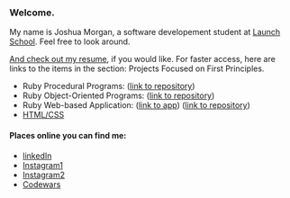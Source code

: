 ### Welcome.

<!--
**JoshuaCMorgan/JoshuaCMorgan** is a ✨ _special_ ✨ repository because its `README.md` (this file) appears on your GitHub profile.

Here are some ideas to get you started:

- 🔭 I’m currently working on ...
- 🌱 I’m currently learning ...
- 👯 I’m looking to collaborate on ...
- 🤔 I’m looking for help with ...
- 💬 Ask me about ...
- 📫 How to reach me: ...
- 😄 Pronouns: ...
- ⚡ Fun fact: ...
-->
My name is Joshua Morgan, a software developement student at [Launch School](https://launchschool.com/). Feel free to look around. 

[And check out my resume](https://github.com/JoshuaCMorgan/resume/blob/main/github_resume_2021.pdf), if you would like.  For faster access, here are links to the items in the section: Projects Focused on First Principles.
- Ruby Procedural Programs: ([link to repository](https://github.com/JoshuaCMorgan/RB101/tree/main/lesson_6))
- Ruby Object-Oriented Programs: ([link to repository](https://github.com/JoshuaCMorgan/rb120/tree/main/oop_projects))
- Ruby Web-based Application: ([link to app](https://ls-josh-sinatra-todos-db.herokuapp.com/lists)) ([link to repository](https://github.com/JoshuaCMorgan/sinatra_todos_db))
- [HTML/CSS](https://github.com/JoshuaCMorgan/ls202/tree/main/final_projects)

#### Places online you can find me:
- [linkedIn](https://www.linkedin.com/in/joshua-morgan77/)
- [Instagram1](https://www.instagram.com/joshua.c.morgan/)
- [Instagram2](https://www.instagram.com/joshkarenphotography/)
- [Codewars](https://www.codewars.com/users/JoshuaCMorgan)
